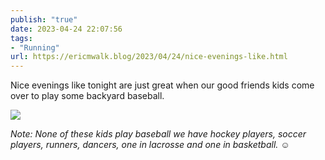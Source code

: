 ```yaml
---
publish: "true"
date: 2023-04-24 22:07:56
tags:
- "Running"
url: https://ericmwalk.blog/2023/04/24/nice-evenings-like.html
---
```

Nice evenings like tonight are just great when our good friends kids come over to play some backyard baseball.

![](https://ericmwalk.blog/uploads/2023/9ba4af9b46.jpg)

*Note: None of these kids play baseball we have hockey players, soccer players, runners, dancers, one in lacrosse and one in basketball.* ☺️